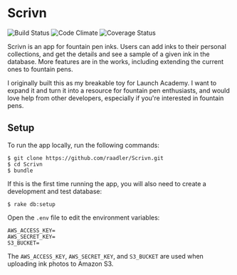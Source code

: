 # Scrivn

![Build Status](https://codeship.com/projects/25b4cdd0-2f3a-0134-7f62-4a25dba64f1f/status?branch=master)
![Code Climate](https://codeclimate.com/github/raadler/Scrivn.png)
![Coverage Status](https://coveralls.io/repos/raadler/Scrivn/badge.png)

Scrivn is an app for fountain pen inks. Users can add inks to their
personal collections, and get the details and see a sample of a given ink in the database. More features are in the works, including extending the current ones to fountain pens.

I originally built this as my breakable toy for Launch Academy. I want to expand it and turn it into a resource for fountain pen enthusiasts, and would love help from other developers, especially if you're interested in fountain pens.


## Setup

To run the app locally, run the following commands:

```no-highlight
$ git clone https://github.com/raadler/Scrivn.git
$ cd Scrivn
$ bundle
```

If this is the first time running the app, you will also need to create a development and test database:

```no-highlight
$ rake db:setup
```

Open the `.env` file to edit the environment variables:

```no-highlight
AWS_ACCESS_KEY=
AWS_SECRET_KEY=
S3_BUCKET=
```

The `AWS_ACCESS_KEY`, `AWS_SECRET_KEY`, and `S3_BUCKET` are used when uploading ink photos to Amazon S3.
